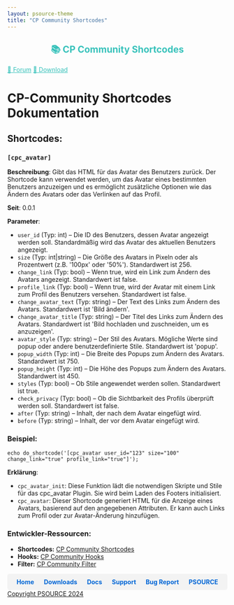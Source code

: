 ```yaml
---
layout: psource-theme
title: "CP Community Shortcodes"
---
```


<h2 align="center" style="color:#38c2bb;">📚 CP Community Shortcodes</h2>

<div class="menu">
  <a href="https://github.com/cp-psource/cp-community/discussions" style="color:#38c2bb;">💬 Forum</a>
  <a href="https://github.com/cp-psource/cp-community/releases" style="color:#38c2bb;">📝 Download</a>
</div>

# CP-Community Shortcodes Dokumentation

## Shortcodes: 

### `[cpc_avatar]`

**Beschreibung**: Gibt das HTML für das Avatar des Benutzers zurück. Der Shortcode kann verwendet werden, um das Avatar eines bestimmten Benutzers anzuzeigen und es ermöglicht zusätzliche Optionen wie das Ändern des Avatars oder das Verlinken auf das Profil.

**Seit**: 0.0.1

**Parameter**:

- `user_id` (Typ: int) – Die ID des Benutzers, dessen Avatar angezeigt werden soll. Standardmäßig wird das Avatar des aktuellen Benutzers angezeigt.
- `size` (Typ: int|string) – Die Größe des Avatars in Pixeln oder als Prozentwert (z.B. '100px' oder '50%'). Standardwert ist 256.
- `change_link` (Typ: bool) – Wenn true, wird ein Link zum Ändern des Avatars angezeigt. Standardwert ist false.
- `profile_link` (Typ: bool) – Wenn true, wird der Avatar mit einem Link zum Profil des Benutzers versehen. Standardwert ist false.
- `change_avatar_text` (Typ: string) – Der Text des Links zum Ändern des Avatars. Standardwert ist 'Bild ändern'.
- `change_avatar_title` (Typ: string) – Der Titel des Links zum Ändern des Avatars. Standardwert ist 'Bild hochladen und zuschneiden, um es anzuzeigen'.
- `avatar_style` (Typ: string) – Der Stil des Avatars. Mögliche Werte sind popup oder andere benutzerdefinierte Stile. Standardwert ist 'popup'.
- `popup_width` (Typ: int) – Die Breite des Popups zum Ändern des Avatars. Standardwert ist 750.
- `popup_height` (Typ: int) – Die Höhe des Popups zum Ändern des Avatars. Standardwert ist 450.
- `styles` (Typ: bool) – Ob Stile angewendet werden sollen. Standardwert ist true.
- `check_privacy` (Typ: bool) – Ob die Sichtbarkeit des Profils überprüft werden soll. Standardwert ist false.
- `after` (Typ: string) – Inhalt, der nach dem Avatar eingefügt wird.
- `before` (Typ: string) – Inhalt, der vor dem Avatar eingefügt wird.

### Beispiel:

`echo do_shortcode('[cpc_avatar user_id="123" size="100" change_link="true" profile_link="true"]');`

**Erklärung**:

- `cpc_avatar_init`: Diese Funktion lädt die notwendigen Skripte und Stile für das cpc_avatar Plugin. Sie wird beim Laden des Footers initialisiert.
- `cpc_avatar`: Dieser Shortcode generiert HTML für die Anzeige eines Avatars, basierend auf den angegebenen Attributen. Er kann auch Links zum Profil oder zur Avatar-Änderung hinzufügen.

### Entwickler-Ressourcen:

- **Shortcodes:** [CP Community Shortcodes](shortcodes.md)
- **Hooks:** [CP Community Hooks](hooks.md)
- **Filter:** [CP Community Filter](filter.md)

<div style="display: flex; justify-content: space-around; background-color: #f3f3f3; padding: 10px; border-radius: 5px;">
  <a href="https://cp-psource.github.io/cp-community/" style="text-decoration: none; color: #0366d6; font-weight: bold;">Home</a>
  <a href="https://github.com/cp-psource/cp-community/releases" style="text-decoration: none; color: #0366d6; font-weight: bold;">Downloads</a>
  <a href="https://github.com/cp-psource/cp-community/wiki" style="text-decoration: none; color: #0366d6; font-weight: bold;">Docs</a>
  <a href="https://github.com/cp-psource/cp-community/discussions" style="text-decoration: none; color: #0366d6; font-weight: bold;">Support</a>
  <a href="https://github.com/cp-psource/cp-community/issues" style="text-decoration: none; color: #0366d6; font-weight: bold;">Bug Report</a>
  <a href="https://cp-psource.github.io/cp-community/psource.html" style="text-decoration: none; color: #0366d6; font-weight: bold;">PSOURCE</a>
</div>

<div>
 <a href="https://github.com/cp-psource">Copyright PSOURCE 2024</a>
</div>